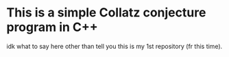 # __This is a simple Collatz conjecture program in C++__
idk what to say here other than tell you this is my 1st repository (fr this time).
